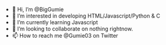 - 👋 Hi, I’m @BigGumie
- 👀 I’m interested in developing HTML/Javascript/Python & C
- 🌱 I’m currently learning Javascript 
- 💞️ I’m looking to collaborate on nothing rightnow.
- 📫 How to reach me @Gumie03 on Twitter

<!---
BigGumie/BigGumie is a ✨ special ✨ repository because its `README.md` (this file) appears on your GitHub profile.
You can click the Preview link to take a look at your changes.
--->

